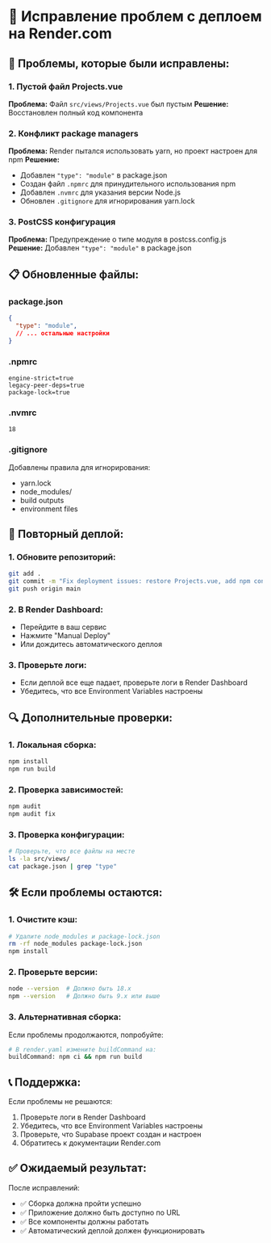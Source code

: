 # 🔧 Исправление проблем с деплоем на Render.com

## 🚨 Проблемы, которые были исправлены:

### 1. Пустой файл Projects.vue
**Проблема:** Файл `src/views/Projects.vue` был пустым
**Решение:** Восстановлен полный код компонента

### 2. Конфликт package managers
**Проблема:** Render пытался использовать yarn, но проект настроен для npm
**Решение:** 
- Добавлен `"type": "module"` в package.json
- Создан файл `.npmrc` для принудительного использования npm
- Добавлен `.nvmrc` для указания версии Node.js
- Обновлен `.gitignore` для игнорирования yarn.lock

### 3. PostCSS конфигурация
**Проблема:** Предупреждение о типе модуля в postcss.config.js
**Решение:** Добавлен `"type": "module"` в package.json

## 📋 Обновленные файлы:

### package.json
```json
{
  "type": "module",
  // ... остальные настройки
}
```

### .npmrc
```
engine-strict=true
legacy-peer-deps=true
package-lock=true
```

### .nvmrc
```
18
```

### .gitignore
Добавлены правила для игнорирования:
- yarn.lock
- node_modules/
- build outputs
- environment files

## 🚀 Повторный деплой:

### 1. Обновите репозиторий:
```bash
git add .
git commit -m "Fix deployment issues: restore Projects.vue, add npm config"
git push origin main
```

### 2. В Render Dashboard:
- Перейдите в ваш сервис
- Нажмите "Manual Deploy"
- Или дождитесь автоматического деплоя

### 3. Проверьте логи:
- Если деплой все еще падает, проверьте логи в Render Dashboard
- Убедитесь, что все Environment Variables настроены

## 🔍 Дополнительные проверки:

### 1. Локальная сборка:
```bash
npm install
npm run build
```

### 2. Проверка зависимостей:
```bash
npm audit
npm audit fix
```

### 3. Проверка конфигурации:
```bash
# Проверьте, что все файлы на месте
ls -la src/views/
cat package.json | grep "type"
```

## 🛠️ Если проблемы остаются:

### 1. Очистите кэш:
```bash
# Удалите node_modules и package-lock.json
rm -rf node_modules package-lock.json
npm install
```

### 2. Проверьте версии:
```bash
node --version  # Должно быть 18.x
npm --version   # Должно быть 9.x или выше
```

### 3. Альтернативная сборка:
Если проблемы продолжаются, попробуйте:
```bash
# В render.yaml измените buildCommand на:
buildCommand: npm ci && npm run build
```

## 📞 Поддержка:

Если проблемы не решаются:
1. Проверьте логи в Render Dashboard
2. Убедитесь, что все Environment Variables настроены
3. Проверьте, что Supabase проект создан и настроен
4. Обратитесь к документации Render.com

## ✅ Ожидаемый результат:

После исправлений:
- ✅ Сборка должна пройти успешно
- ✅ Приложение должно быть доступно по URL
- ✅ Все компоненты должны работать
- ✅ Автоматический деплой должен функционировать 